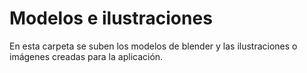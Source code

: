 # Modelos e ilustraciones

En esta carpeta se suben los modelos de blender y las ilustraciones o imágenes creadas para la aplicación.